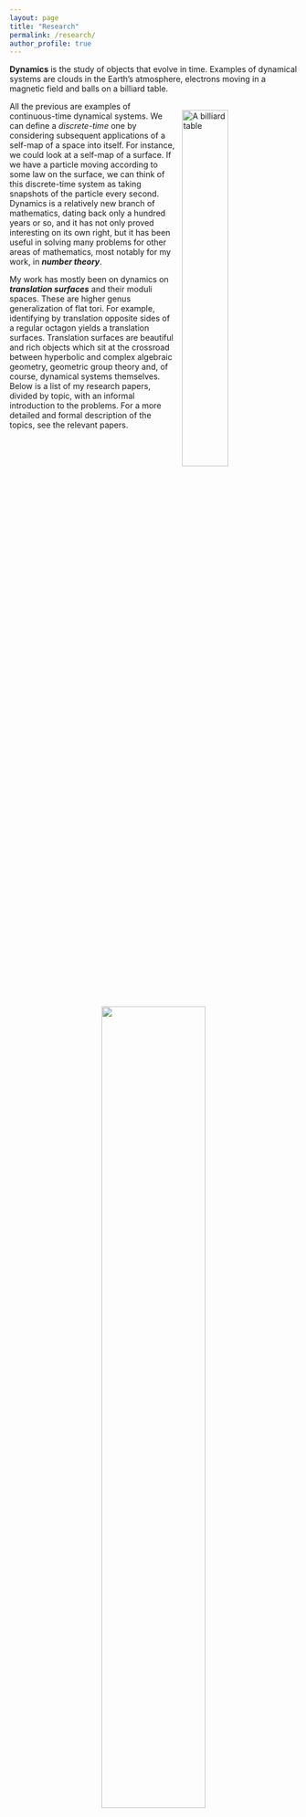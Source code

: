 ```yaml
---
layout: page
title: "Research"
permalink: /research/
author_profile: true
---
```


**Dynamics** is the study of objects that evolve in time. Examples of dynamical systems are clouds in the Earth’s atmosphere, electrons moving in a magnetic field and balls on a billiard table.

<img style="float: right; width:40%; margin-left:2%; margin-bottom:2%; margin-top:3%;" src="../images/billiard.jpg" title="A billiard table">

All the previous are examples of continuous-time dynamical systems. We can define a *discrete-time* one by considering subsequent applications of a self-map of a space into itself. For instance, we could look at a self-map of a surface. If we have a particle moving according to some law on the surface, we can think of this discrete-time system as taking snapshots of the particle every second.
Dynamics is a relatively new branch of mathematics, dating back only a hundred years or so, and it has not only proved interesting on its own right, but it has been useful in solving many problems for other areas of mathematics, most notably for my work, in **_number theory_**.

My work has mostly been on dynamics on **_translation surfaces_** and their moduli spaces. These are higher genus generalization of flat tori. For example, identifying by translation opposite sides of a regular octagon yields a translation surfaces.
Translation surfaces are beautiful and rich objects which sit at the crossroad between hyperbolic and complex algebraic geometry, geometric group theory and, of course, dynamical systems themselves.
Below is a list of my research papers, divided by topic, with an informal introduction to the problems. For a more detailed and formal description of the topics, see the relevant papers.

<!-- <p float="left">
  <img src="http://ancientrome.ru/art/artwork/mosaic/rom/santa-costanza-roma/cos002.jpg" width="75%" />
  <img src="https://upload.wikimedia.org/wikipedia/commons/a/ad/ModularGroup-FundamentalDomain-01.png" width="20%" title="The fundamental domain for SL(2,Z)">
</p> -->
<center><img src="../images/hyperbolic.svg" width="60%"></center>

## The regular octagon
<img style="float: right; width:25%; margin-left:2%; margin-bottom:2%; margin-top:3%;"  src="../images/octagon.svg" width="40%">
I have been interested for quite some time in the dynamical properties of the surface obtained by gluing opposite sides of a regular octagon.
This surface is an explicit example of a Veech surface, on which one can play around.
In the note below, I show that the continued fraction algorithm defined by John Smillie and Corinna Ulcigrai can be obtained by suitably accelerating the diagonal changes algorithm.
Diagonal changes are a geometric way to produce the classical continued fraction expansion of irrational numbers, and have been defined for translation surfaces by Vincent Delecroix and Corinna Ulcigrai.

#### Papers
1. Mauro Artigiani: _Octagonal continued fraction and Diagonal Changes_.  [arXiv](https://arxiv.org/abs/2010.04670), _submitted_.

## Lagrange Spectrum
**_Diophantine approximation_** is the area of number theory which studies how well real numbers can be approximate by rational ones.
It dates back to the 19th century and it has been generalized to a variety of context.
Badly approximable numbers are real numbers which cannot be approximated better than quadratically in the denominator of the rational approximand.
Given a badly approximable number, we can improve this quadratic error by a constant factor.
The union of such constants forms the **_Lagrange Spectrum_**, a classical object in Diophantine approximation.
Using a different point of view, the Spectrum has been generalized to hyperbolic surfaces (via the well-known link between continued fractions and geodesic flow on the modular surface) and to a particularly symmetric kind of translation surfaces, called Veech surfaces.
The idea behind this generalization is that the Lagrange Spectrum measures the asymptotic excursions of geodesics into cusps, and thus has a natural dynamical interpretation.
Together with Luca Marchese and Corinna Ulcigrai, we proved that the Spectrum of a Veech surface and of a hyperbolic one both contain a semi-infinite interval, called *Hall ray*.
In the hyperbolic case we furthermore prove that this is stable under small perturbations of the way in which we measure the excursions into the cusps.

#### Papers
1. Mauro Artigiani, Luca Marchese and Corinna Ulcigrai: [*Persistent Hall rays for Lagrange spectra at cusps of Riemann surfaces*](https://doi.org/10.1017/etds.2018.143), Ergodic Theory and Dynamical Systems, **40** (2020), 2017--2072. [arXiv version](https://arxiv.org/abs/1710.02042).
2. Mauro Artigiani, Luca Marchese and Corinna Ulcigrai: [*The Lagrange spectrum of a Veech surface has a Hall ray*](https://doi.org/10.4171/GGD/384), Groups, Geometry, and Dynamics, **10** (2016), 1287--1337. [arXiv version](https://arxiv.org/abs/1409.7023)

<center>
<figure>
<img src="http://ancientrome.ru/art/artwork/mosaic/rom/santa-costanza-roma/cos002.jpg" width="90%">
<figcaption>A hyperbolic mosaic in the church of Santa Costanza in Rome. Photo taken from <a href="http://ancientrome.ru/art/artworken/img.htm?id=6707">here.</a></figcaption>
</figure>
</center>

## Eaton lenses and infinite translation surfaces
<img style="float: left; width:25%; margin-right:2%; margin-bottom:2%; margin-top:3%;"  src="../images/eaton.svg" width="40%" title="An Eaton lens">
In the last ten years there has been a growing interest on **_infinite_** translation surfaces, where the adjective infinite can stand both for infinite topological type and for infinite area.
I have been working on the surface obtained from an infinitely periodic pattern of identical Eaton lenses in the plane. These lenses are examples of perfect retroflector, meaning that when a light-ray comes into one of them it gets reflected exactly in the same direction but with opposite orientation. Via a standard procedure this yields an infinite (both in genus and area) translation surface.
The geodesic flow on this family of surfaces has been shown to be generically non-ergodic, in contrast to what happens for compact translation surfaces, where the flow in almost every direction is uniquely ergodic. More precisely, a trajectory of the flow in a generic direction on a generic surface is trapped inside an infinite strip of bounded width.
I have constructed exceptional surfaces on which the flow in the vertical direction is ergodic and, in particular, fill out the infinite surface. The set of these exceptional surfaces is small in the sense of measure due to the above result, but I showed that it has big Hausdorff dimension.

#### Papers
1. Mauro Artigiani: [*Exceptional ergodic directions in Eaton lenses*](https://doi.org/10.1007/s11856-017-1509-8), Israel Journal of Mathematics, **220** (2017), 29--56. [arXiv version](https://arxiv.org/abs/1503.02191)
